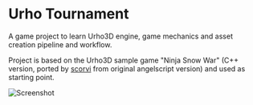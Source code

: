 # Urho Tournament

A game project to learn Urho3D engine, game mechanics and asset creation pipeline and workflow.  

Project is based on the Urho3D sample game "Ninja Snow War" (C++ version, ported  by [scorvi] from original angelscript version) and used as starting point.

![Screenshot](https://raw.githubusercontent.com/fredakilla/UrhoTournament/master/UrhoTournament.png)


[scorvi]: <https://github.com/scorvi/Urho3DSamples>

